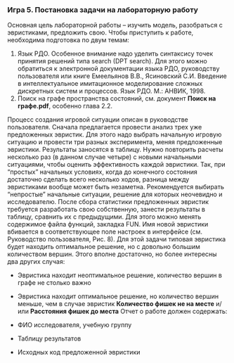 ### Игра 5. Постановка задачи на лабораторную работу ###

Основная цель лабораторной работы – изучить модель, разобраться с эвристиками, предложить свою. Чтобы приступить к работе, необходима подготовка по двум темам:

1. Язык РДО. Особенное внимание надо уделить синтаксису точек принятия решений типа search (DPT search). Для этого можно обратиться к электронной документации языка РДО, руководству
пользователя или книге Емеельянов В.В., Ясиновский С.И. Введение в интеллектуальное имитационное моделирование сложных дискретных систем и процессов. Язык РДО. М.: АНВИК, 1998.
2. Поиск на графе пространства состояний, см. документ **Поиск на графе.pdf**, особенно глава 2.2.

Процесс создания игровой ситуации описан в руководстве пользователя. Сначала предлагается провести анализ трех уже предложенных эвристик. Для этого надо выбрать начальную игровую ситуацию и провести три разных эксперимента, меняя предложенные эвристики. Результаты заносятся в таблицу. Нужно повторить расчеты несколько раз (в данном случае четыре) с новыми начальными ситуациями, чтобы оценить эффективность каждой эвристики. Так, при “простых” начальных условиях, когда до конечного состояния достаточно сделать всего несколько ходов, разница между эвристиками вообще может быть незаметна. Рекомендуется выбирать “непростые” начальные ситуации, решение для которых неочевидно и исследователю. После сбора статистики предложенных эвристик требуется разработать свою собственную, занести результаты в таблицу, сравнить их с предыдущими. Для этого можно менять содержимое файла функций, закладка FUN. Имя новой эвристики вбивается в соответствующее поле настроек в интерфейсе (см. Руководство пользователя, Рис. 8). Для этой задачи типовая эвристика будет находить оптимальное решение, но с довольно большим количеством вершин. Этого вполне достаточно, но более интересны два других случая:

* Эвристика находит неоптимальное решение, количество вершин в графе не столько важно
* Эвристика находит оптимальное решение, но количество вершин меньше, чем в случае эвристик **Количество фишек не на месте** и/или **Расстояния фишек до места** Отчет о работе должен содержать:

* ФИО исследователя, учебную группу
* Таблицу результатов
* Исходных код предложенной эвристики
